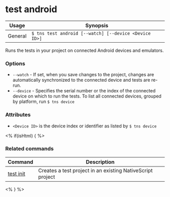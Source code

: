 test android
==========

Usage | Synopsis
------|-------
General | `$ tns test android [--watch] [--device <Device ID>]`

Runs the tests in your project on connected Android devices and emulators.

### Options
* `--watch` - If set, when you save changes to the project, changes are automatically synchronized to the connected device and tests are re-run.
* `--device` - Specifies the serial number or the index of the connected device on which to run the tests. To list all connected devices, grouped by platform, run `$ tns device`

### Attributes
* `<Device ID>` is the device index or identifier as listed by `$ tns device`

<% if(isHtml) { %>
### Related commands
Command | Description
--------|------------
[test init](test-init.html) | Creates a test project in an existing NativeScript project
<% } %>
